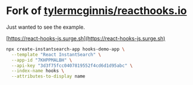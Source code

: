 # Fork of [tylermcginnis/reacthooks.io](https://github.com/tylermcginnis/reacthooks.io)

Just wanted to see the example.

[https://react-hooks-js.surge.sh](https://react-hooks-js.surge.sh)

```sh
npx create-instantsearch-app hooks-demo-app \
  --template "React InstantSearch" \
  --app-id "7KHPPMALBH" \
  --api-key "3d3f75fcc0407819552f4cd6d1d95abc" \
  --index-name hooks \
  --attributes-to-display name

```